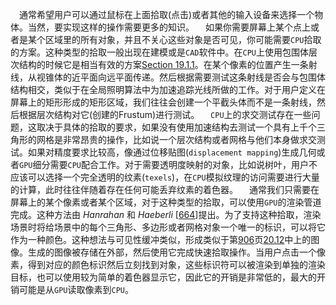 &ensp;&ensp;通常希望用户可以通过鼠标在上面拾取(点击)或者其他的输入设备来选择一个物体。当然，要实现这样的操作需要更多的知识。
&ensp;&ensp;如果你需要屏幕上某个点上或者是某个区域里的所有对象，并且不关心这些对象是否可见，你可能需要`CPU`拾取的方案。这种类型的拾取一般出现在建模或是`CAD`软件中。在`CPU`上使用包围体层次结构的时候它是相当有效的方案[Section 19.1.1](#)。在某个像素的位置产生一条射线，从视锥体的近平面向远平面传递。然后根据需要测试这条射线是否会与包围体结构相交，类似于在全局照明算法中为加速追踪光线所做的工作。对于用户定义在屏幕上的矩形形成的矩形区域，我们往往会创建一个平截头体而不是一条射线，然后根据层次结构对它(创建的Frustum)进行测试。
&ensp;&ensp;`CPU`上的求交测试存在一些问题，这取决于具体的拾取的要求，如果没有使用加速结构去测试一个具有上千个三角形的网格是非常昂贵的操作，比如说一个层次结构或者网格与他们本身做求交测试。如果对精度要求比较高，像通过位移贴图(`displacement mapping`)生成几何或者`GPU`细分需要`CPU`配合工作。对于需要透明度映射的对象，比如说树叶，用户不应该可以选择一个完全透明的纹素(`texels`)，在`CPU`模拟纹理的访问需要进行大量的计算，此时往往伴随着存在任何可能丢弃纹素的着色器。
&ensp;&ensp;通常我们只需要在屏幕上的某个像素或者某个区域，对于这种类型的拾取，可以使用`GPU`的渲染管道完成。这种方法由 _Hanrahan_ 和 _Haeberli_ [[664](#661)]提出。为了支持这种拾取，渲染场景时将给场景中的每个三角形、多边形或者网格对象一个唯一的标识，可以将它作为一种颜色。这种想法与可见性缓冲类似，形成类似于第[906](#)页[20.12](#)中上的图像。生成的图像被存储在外部，然后使用它完成快速拾取操作。当用户点击一个像素，得到对应的颜色标识然后立刻找到对象，这些标识符可以被渲染到单独的渲染目标，也可以使用较为简单的着色器显示它，因此它的开销是非常低的，最大的开销可能是从`GPU`读取像素到`CPU`。